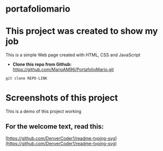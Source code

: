 # portafoliomario
# **This project was created to show my job**

This is a simple Web page created with HTML, CSS and JavaScript

- **Clone this repo from Github:** https://github.com/MarioAM96/PortafolioMario.git

```jsx
git clone REPO-LINK
```

# Screenshots of this project

This is a demo of this project working 



## For the welcome text, read this:

[https://github.com/DenverCoder1/readme-typing-svg](https://github.com/DenverCoder1/readme-typing-svg)
